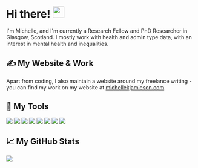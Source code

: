 # Hi there! <img src="https://raw.githubusercontent.com/MartinHeinz/MartinHeinz/master/wave.gif" width="30px">

I'm Michelle, and I'm currently a Research Fellow and PhD Researcher in Glasgow, Scotland. I mostly work with health and admin type data, with an interest in mental health and inequalities.

## &#x270d; My Website & Work

Apart from coding, I also maintain a website around my freelance writing - you can find my work on my website at [michellekjamieson.com](https://michellekjamieson.com/).

## 🔧 My Tools
![](https://img.shields.io/badge/OS-Windows-informational?style=flat&logo=windows&logoColor=white&color=ff79c6)
![](https://img.shields.io/badge/Editor-Atom-informational?style=flat&logo=intellij-idea&logoColor=white&color=ff5555)
![](https://img.shields.io/badge/Editor-RStudio-informational?style=flat&logo=intellij-idea&logoColor=white&color=red)
![](https://img.shields.io/badge/Code-R-informational?style=flat&logo=python&logoColor=white&color=red)
![](https://img.shields.io/badge/Code-JavaScript-informational?style=flat&logo=javascript&logoColor=white&color=red)
![](https://img.shields.io/badge/Code-Python-informational?style=flat&logo=go&logoColor=white&color=red)
![](https://img.shields.io/badge/Code-HTML-informational?style=flat&logo=cmake&logoColor=white&color=red)
![](https://img.shields.io/badge/Shell-Git-informational?style=flat&logo=gnu-bash&logoColor=white&color=red)


## &#x1f4c8; My GitHub Stats

<a href="https://github.com/themichjam/themichjam">
  <img align="center" src="https://github-readme-stats.vercel.app/api?username=themichjam&&theme=dracula&show_icons=true&include_all_commits=true&count_private=true&custom_title=Overall" />
</a>  



<!-- links to social media icons -->

<!-- icons with padding -->

[1.1]: http://i.imgur.com/tXSoThF.png (twitter icon with padding)
[2.1]: http://i.imgur.com/0o48UoR.png (github icon with padding)

<!-- icons without padding -->

[1.2]: http://i.imgur.com/wWzX9uB.png (twitter icon without padding)
[2.2]: http://i.imgur.com/9I6NRUm.png (github icon without padding)
[3.2]: https://raw.githubusercontent.com/MartinHeinz/MartinHeinz/master/linkedin-3-16.png (LinkedIn icon without padding)


<!-- links to your social media accounts -->

[1]: https://twitter.com/Martin_Heinz_
[2]: https://github.com/MartinHeinz
[3]: https://www.linkedin.com/in/heinz-martin/


<!-- Resources -->
<!-- Icons: https://simpleicons.org/ -->
<!-- GitHub Stats: https://github.com/anuraghazra/github-readme-stats -->
<!-- Emojis: https://emojipedia.org/emoji/ -->
<!-- HTML Emojis: https://www.fileformat.info/index.htm -->
<!-- Shields: https://shields.io/ -->
<!-- Awesome GitHub Profile README: https://github.com/abhisheknaiidu/awesome-github-profile-readme -->
